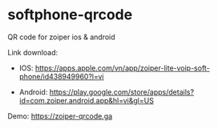 # softphone-qrcode

QR code for zoiper ios & android 

Link download:
- IOS:
https://apps.apple.com/vn/app/zoiper-lite-voip-soft-phone/id438949960?l=vi

- Android:
https://play.google.com/store/apps/details?id=com.zoiper.android.app&hl=vi&gl=US

Demo: https://zoiper-qrcode.ga
